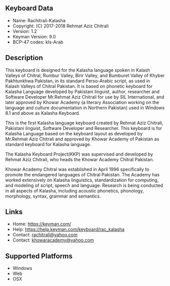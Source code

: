Keyboard Data
-------------

* Name:           Rachitrali-Kalasha
* Copyright:      (C) 2017-2018 Rehmat Aziz Chitrali
* Version:        1.2
* Keyman Version: 9.0
* BCP-47 codes:   kls-Arab

Description
-----------

This keyboard is designed for the Kalasha language spoken in Kalash Valleys of  Chitral, Rumbur Valley, 
Birir Valley, and Bumburet Valley of Khyber Pakhtunkhwa Pakistan, in its standard Perso-Arabic script, 
as used in Kalash Valleys of Chitral Pakistan. It is based on phonetic keyboard for Kalasha Language 
developed by Pakistani linguist, author, researcher and Software Developer Mr.Rehmat Aziz Chitrali for 
use by SIL International, and later approved by Khowar Academy (a literary Association working on the 
language and culture documentation in Northern Pakistan) used in Windows 8.1 and above as Kalasha Keyboard.

This is the first Kalasha language keyboard created by Rehmat Aziz Chitrali, Pakistani linguist, 
Software Developer and Researcher. This keyboard is for Kalasha Language based on the keyboard layout 
as developed by Mr.Rehmat Aziz Chitrali and approved by Khowar Academy of Pakistan as standard keyboard 
for Kalasha language.

The Kalasha Keyboard Project(KKP) was supervised and developed by Rehmat Aziz Chitrali, who heads the 
Khowar Academy Chitral Pakistan. 

Khowar Academy Chitral was established in April 1996 specifically to promote the endangered languages 
of Chitral Pakistan. The Academy has worked extensively on Kalasha linguistics, standardization for 
computing, and modeling of script, speech and language. Research is being conducted in all aspects of 
Kalasha, including acoustic phonetics, phonology, morphology, syntax, grammar and semantics.

Links
-----

 * Home:    https://keyman.com/
 * Help:    https://help.keyman.com/keyboard/rac_kalasha
 * Contact: <rachitrali@yahoo.com>
 * Contact: <khowaracademy@yahoo.com>

Supported Platforms
-------------------
 * Windows
 * Web
 * OSX
 